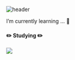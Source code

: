 ![header](https://capsule-render.vercel.app/api?type=waving&color=00C9FF&height=300&section=header&text=Hi!%20I'm%20Yunho&fontSize=90)

I’m currently learning ... 🌱  
  
    
#### ✏️ Studying  ✏️ 
<img src="https://img.shields.io/badge/-C%23-blueviolet?&style=square&logo=C Sharp&logoColor=white"/>

<!--
**yunho-dev/yunho-dev** is a ✨ _special_ ✨ repository because its `README.md` (this file) appears on your GitHub profile.

Here are some ideas to get you started:

- 🔭 I’m currently working on ...
- 🌱 I’m currently learning ...
- 👯 I’m looking to collaborate on ...
- 🤔 I’m looking for help with ...
- 💬 Ask me about ...
- 📫 How to reach me: ...
- 😄 Pronouns: ...
- ⚡ Fun fact: ...
-->
